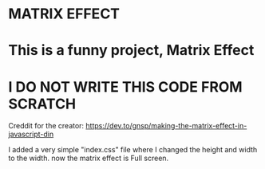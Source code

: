 # MATRIX EFFECT

# This is a funny project, Matrix Effect
# I DO NOT WRITE THIS CODE FROM SCRATCH

Creddit for the creator: https://dev.to/gnsp/making-the-matrix-effect-in-javascript-din

I added a very simple "index.css" file where I changed the height and width to the width. now the matrix effect is Full screen.

